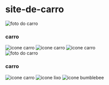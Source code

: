 # site-de-carro
<div class="estudante-todos">
    <div class="estudante-div">
        <img class="estudante-imagem" src="https://qcveiculos.com.br/wp-content/uploads/2016/01/carros-mais-baratos-do-brasil-4.jpg" alt="foto do carro">
        <h3 class="estudante-nome">carro</h3>
        <img class="estudante-icone" src="https://investnews.com.br/wp-content/uploads/2021/03/kwid_intense_021-2048x1365.jpg" alt="icone carro">
        <img class="estudante-icone" src="http://4.bp.blogspot.com/-ppM0Uxknjbs/T0QVduZatfI/AAAAAAAAATY/N7tiiWHfbSU/s1600/cross-as.jpg" alt="icone carro">
        <img class="estudante-icone" src="https://cdn.motor1.com/images/mgl/9X0EG/s3/fotos-os-carros-classicos-do-encontro-brazil-classics-show-.jpg" alt="icone carro">
    </div>
    <div class="estudante-div">
        <img class="estudante-imagem" src="https://tse3.mm.bing.net/th?id=OIP.5bV0WhxFl5-z06EZgwLoBAHaEi&pid=Api&P=0&h=180" alt="foto do carro">
        <h3 class="estudante-nome">carro</h3>
        <img class="estudante-icone" src="https://mundofixa.com/wp-content/uploads/2019/02/P_noticia_28410.jpg" alt="icone carro">
        <img class="estudante-icone" src="https://tse4.mm.bing.net/th?id=OIP.C9lKFoaKaHShzTnf4gQg_wHaE2&pid=Api&P=0&h=180" alt="icone lixo">
        <img class="estudante-icone" src="https://cdn.motor1.com/images/mgl/LLrxM/s1/veja-quais-foram-os-carros-esportivos-mais-vendidos-em-dezembro-de-2012-no-brasil.jpg" alt="icone bumblebee">
    </div>
</div>
